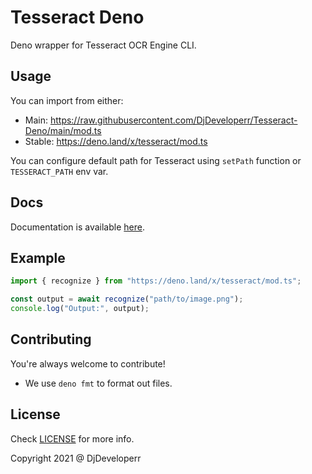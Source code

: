 # Tesseract Deno

Deno wrapper for Tesseract OCR Engine CLI.

## Usage

You can import from either:

- Main:
  https://raw.githubusercontent.com/DjDeveloperr/Tesseract-Deno/main/mod.ts
- Stable: https://deno.land/x/tesseract/mod.ts

You can configure default path for Tesseract using `setPath` function or
`TESSERACT_PATH` env var.

## Docs

Documentation is available
[here](https://doc.deno.land/https/deno.land/x/tesseract/mod.ts).

## Example

```ts
import { recognize } from "https://deno.land/x/tesseract/mod.ts";

const output = await recognize("path/to/image.png");
console.log("Output:", output);
```

## Contributing

You're always welcome to contribute!

- We use `deno fmt` to format out files.

## License

Check [LICENSE](LICENSE) for more info.

Copyright 2021 @ DjDeveloperr
